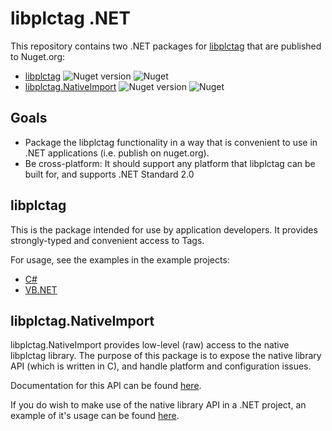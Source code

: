 ﻿# libplctag .NET

This repository contains two .NET packages for [libplctag](https://github.com/libplctag/libplctag) that are published to Nuget.org:
* [libplctag](https://www.nuget.org/packages/libplctag/) ![Nuget version](https://img.shields.io/nuget/vpre/libplctag) ![Nuget](https://img.shields.io/nuget/dt/libplctag)
* [libplctag.NativeImport](https://www.nuget.org/packages/libplctag.NativeImport/) ![Nuget version](https://img.shields.io/nuget/vpre/libplctag.NativeImport) ![Nuget](https://img.shields.io/nuget/dt/libplctag.NativeImport)

## Goals

* Package the libplctag functionality in a way that is convenient to use in .NET applications (i.e. publish on nuget.org).
* Be cross-platform: It should support any platform that libplctag can be built for, and supports .NET Standard 2.0

## libplctag

This is the package intended for use by application developers. It provides strongly-typed and convenient access to Tags.

For usage, see the examples in the example projects:

* [C#](https://github.com/libplctag/libplctag.NET/tree/master/src/Examples/CSharp%20DotNetCore)
* [VB.NET](https://github.com/libplctag/libplctag.NET/blob/master/src/Examples/VB.NET%20DotNetCore/Program.vb)


## libplctag.NativeImport

libplctag.NativeImport provides low-level (raw) access to the native libplctag library.
The purpose of this package is to expose the native library API (which is written in C), and handle platform and configuration issues.

Documentation for this API can be found [here](https://github.com/libplctag/libplctag/wiki/API).

If you do wish to make use of the native library API in a .NET project, an example of it's usage can be found [here](https://github.com/libplctag/libplctag.NET/blob/master/src/Examples/CSharp%20DotNetCore/NativeImportExample.cs).
